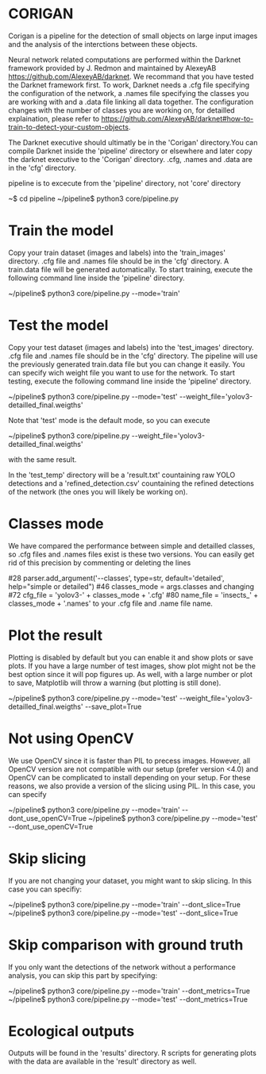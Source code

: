 # CORIGAN

Corigan is a pipeline for the detection of small objects on large input images and the analysis of the interctions between these objects.

Neural network related computations are performed within the Darknet framework provided by J. Redmon and maintained by AlexeyAB https://github.com/AlexeyAB/darknet. We recommand that you have tested the Darknet framework first.
To work, Darknet needs a .cfg file specifying the configuration of the network, a .names file specifying the classes you are working with and a .data file linking all data together. 
The configuration changes with the number of classes you are working on, for detailled explaination, please refer to https://github.com/AlexeyAB/darknet#how-to-train-to-detect-your-custom-objects. 

The Darknet executive should ultimatly be in the 'Corigan' directory.You can compile Darknet inside the 'pipeline' directory or elsewhere and later copy the darknet executive to the 'Corigan' directory.
.cfg, .names and .data are in the 'cfg' directory.


pipeline is to excecute from the 'pipeline' directory, not 'core' directory

~$ cd pipeline
~/pipeline$ python3 core/pipeline.py


# Train the model

Copy your train dataset (images and labels) into the 'train_images' directory.
.cfg file and .names file should be in the 'cfg' directory. A train.data file will be generated automatically.
To start training, execute the following command line inside the 'pipeline' directory.

~/pipeline$ python3 core/pipeline.py --mode='train'
 

# Test the model

Copy your test dataset (images and labels) into the 'test_images' directory.
.cfg file and .names file should be in the 'cfg' directory. The pipeline will use the previously generated train.data file but you can change it easily.
You can specify wich weight file you want to use for the network.
To start testing, execute the following command line inside the 'pipeline' directory.

~/pipeline$ python3 core/pipeline.py --mode='test' --weight_file='yolov3-detailled_final.weigths'

Note that 'test' mode is the default mode, so you can execute

~/pipeline$ python3 core/pipeline.py --weight_file='yolov3-detailled_final.weigths'

with the same result.

In the 'test_temp' directory will be a 'result.txt' countaining raw YOLO detections and a 'refined_detection.csv' countaining the refined detections of the network (the ones you will likely be working on).

# Classes mode

We have compared the performance between simple and detailled classes, so .cfg files and .names files exist is these two versions. You can easily get rid of this precision by commenting or deleting the lines 

#28 parser.add_argument('--classes', type=str, default='detailed', help="simple or detailed")
#46 classes_mode = args.classes
and changing
#72 cfg_file = 'yolov3-' + classes_mode + '.cfg'
#80 name_file = 'insects_' + classes_mode + '.names'
to your .cfg file and .name file name. 



# Plot the result

Plotting is disabled by default but you can enable it and show plots or save plots. If you have a large number of test images, show plot might not be the best option since it will pop figures up. As well, with a large number or plot to save, Matplotlib will throw a warning (but plotting is still done).

~/pipeline$ python3 core/pipeline.py --mode='test' --weight_file='yolov3-detailled_final.weigths' --save_plot=True

# Not using OpenCV

We use OpenCV since it is faster than PIL to precess images. However, all OpenCV version are not compatible with our setup (prefer version <4.0) and OpenCV can be complicated to install depending on your setup. For these reasons, we also provide a version of the slicing using PIL. In this case, you can specify

~/pipeline$ python3 core/pipeline.py --mode='train' --dont_use_openCV=True
~/pipeline$ python3 core/pipeline.py --mode='test' --dont_use_openCV=True


# Skip slicing

If you are not changing your dataset, you might want to skip slicing. In this case you can specifiy:

~/pipeline$ python3 core/pipeline.py --mode='train' --dont_slice=True
~/pipeline$ python3 core/pipeline.py --mode='test' --dont_slice=True

# Skip comparison with ground truth

If you only want the detections of the network without a performance analysis, you can skip this part by specifying:

~/pipeline$ python3 core/pipeline.py --mode='train' --dont_metrics=True
~/pipeline$ python3 core/pipeline.py --mode='test' --dont_metrics=True

# Ecological outputs

Outputs will be found in the 'results' directory.
R scripts for generating plots with the data are available in the 'result' directory as well.

